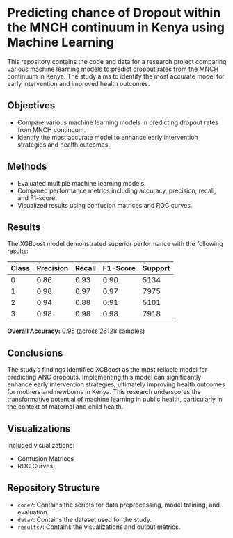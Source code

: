 # Predicting chance of Dropout within the MNCH continuum in Kenya using Machine Learning

This repository contains the code and data for a research project comparing various machine learning models to predict dropout rates from the MNCH continuum in Kenya. The study aims to identify the most accurate model for early intervention and improved health outcomes.

## Objectives

- Compare various machine learning models in predicting dropout rates from MNCH continuum.
- Identify the most accurate model to enhance early intervention strategies and health outcomes.

## Methods

- Evaluated multiple machine learning models.
- Compared performance metrics including accuracy, precision, recall, and F1-score.
- Visualized results using confusion matrices and ROC curves.

## Results

The XGBoost model demonstrated superior performance with the following results:

| Class | Precision | Recall | F1-Score | Support |
|-------|-----------|--------|----------|---------|
| 0     | 0.86      | 0.93   | 0.90     | 5134    |
| 1     | 0.98      | 0.97   | 0.97     | 7975    |
| 2     | 0.94      | 0.88   | 0.91     | 5101    |
| 3     | 0.98      | 0.98   | 0.98     | 7918    |

**Overall Accuracy:** 0.95 (across 26128 samples)

## Conclusions

The study’s findings identified XGBoost as the most reliable model for predicting ANC dropouts. Implementing this model can significantly enhance early intervention strategies, ultimately improving health outcomes for mothers and newborns in Kenya. This research underscores the transformative potential of machine learning in public health, particularly in the context of maternal and child health.

## Visualizations

Included visualizations:
- Confusion Matrices
- ROC Curves

## Repository Structure

- `code/`: Contains the scripts for data preprocessing, model training, and evaluation.
- `data/`: Contains the dataset used for the study.
- `results/`: Contains the visualizations and output metrics.

